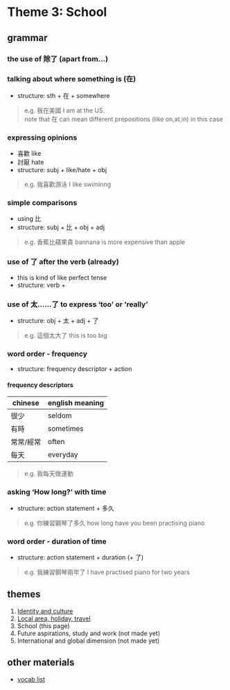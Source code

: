 # Theme 3: School

## grammar

### the use of 除了 (apart from...)

### talking about where something is (在)
- structure: sth + 在 + somewhere
>e.g. 我在美國 I am at the US.<br>
>note that 在 can mean different prepositions (like on,at,in) in this case 
### expressing opinions
- 喜歡 like
- 討厭 hate
- structure: subj + like/hate + obj
>e.g. 我喜歡游泳 I like swiminng

### simple comparisons
- using 比 
- structure: subj + 比 + obj + adj
>e.g. 香蕉比蘋果貴 bannana is more expensive than apple

### use of 了 after the verb (already)
- this is kind of like perfect tense
- structure: verb + 


### use of 太......了 to express ‘too’ or ‘really’
- structure: obj + 太 + adj + 了
>e.g. 這個太大了 this is too big

### word order - frequency
- structure: frequency descriptor + action

#### frequency descriptors
|chinese|english meaning|
|---|---|
|很少|seldom|
|有時|sometimes|
|常常/經常|often|
|每天|everyday|

>e.g. 我每天做運動

### asking ‘How long?’ with time
- structure: action statement + 多久
>e.g. 你練習鋼琴了多久 how long have you been practising piano

### word order - duration of time
- structure: action statement + duration (+ 了)
>e.g. 我練習鋼琴兩年了 I have practised piano for two years





## themes

1. [Identity and culture](theme1.md)
2. [Local area, holiday, travel](theme2.md)
3. School (this page)
4. Future aspirations, study and work (not made yet)
5. International and global dimension (not made yet)

## other materials

- [vocab list](vocabs.md)
